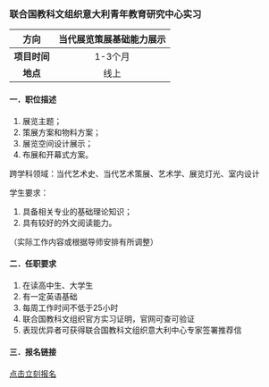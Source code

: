 ### 联合国教科文组织意大利青年教育研究中心实习


|  **方向**  | 当代展览策展基础能力展示 |
|:--------:|:------------------:|
| **项目时间** |       1-3个月        |
|  **地点**  |         线上         |


#### 一．职位描述

1. 展览主题；
2. 策展方案和物料方案；
3. 展览空间设计展示；
4. 布展和开幕式方案。

跨学科领域：当代艺术史、当代艺术策展、艺术学、展览灯光、室内设计

学生要求：
1. 具备相关专业的基础理论知识；
2. 具有较好的外文阅读能力。

（实际工作内容或根据导师安排有所调整）



#### 二．任职要求

1. 在读高中生、大学生
2. 有一定英语基础
3. 每周工作时间不低于25小时
4. 联合国教科文组织官方实习证明，官网可查可验证
5. 表现优异者可获得联合国教科文组织意大利中心专家签署推荐信


#### 三．报名链接
[点击立刻报名](https://ezygcyygfb.feishu.cn/share/base/form/shrcnyoWDn0NwQnTyfwrxo3XOnh)
